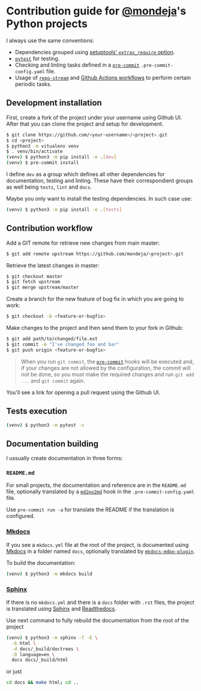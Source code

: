 # Contribution guide for [@mondeja][mondeja-link]'s Python projects

I always use the same conventions:

- Dependencies grouped using
 [setuptools' `extras_require` option][setuptools-options].
- [`pytest`][pytest-link] for testing.
- Checking and linting tasks defined in a [`pre-commit`][pre-commit-link]
 `.pre-commit-config.yaml` file.
- Usage of [`repo-stream`][repo-stream-link] and
 [Github Actions workflows][gh-actions-workflows] to perform certain periodic
 tasks.

## Development installation

First, create a fork of the project under your username using Github UI.
After that you can clone the project and setup for development.

```bash
$ git clone https://github.com/<your-username>/<project>.git
$ cd <project>
$ python3 -m vitualenv venv
$ . venv/bin/activate
(venv) $ python3 -m pip install -e .[dev]
(venv) $ pre-commit install
```

I define `dev` as a group which defines all other dependencies for
documentation, testing and linting. These have their correspondient groups as
well being `tests`, `lint` and `docs`.

Maybe you only want to install the testing dependencies. In such case use:

```bash
(venv) $ python3 -m pip install -e .[tests]
```

## Contribution workflow

Add a GIT remote for retrieve new changes from main master:

```bash
$ git add remote upstream https://github.com/mondeja/<project>.git
```

Retrieve the latest changes in master:

```bash
$ git checkout master
$ git fetch upstream
$ git merge upstream/master
```

Create a branch for the new feature of bug fix in which you are going to work:

```bash
$ git checkout -b <feature-or-bugfix>
```

Make changes to the project and then send them to your fork in Github:

```bash
$ git add path/to/changed/file.ext
$ git commit -m "I've changed foo and bar"
$ git push origin <feature-or-bugfix>
```

> When you run `git commit`, the [`pre-commit`][pre-commit-link] hooks will
 be executed and, if your changes are not allowed by the configuration, the
 commit will not be done, so you must make the required changes and run
 `git add ...` and `git commit` again.

You'll see a link for opening a pull request using the Github UI.

## Tests execution

```bash
(venv) $ python3 -m pytest -s
```

## Documentation building

I ussually create documentation in three forms:

### `README.md`

For small projects, the documentation and reference are in the `README.md`
file, optionally translated by a [`md2po2md`][md2po2md-pc-hook] hook in the
`.pre-commit-config.yaml` file.

Use `pre-commit run -a` for translate the README if the translation is
configured.

### [Mkdocs][mkdocs-link]

If you see a `mkdocs.yml` file at the root of the project, is documented
using [Mkdocs][mkdocs-link] in a folder named `docs`, optionally translated
by [`mkdocs-mdpo-plugin`][mkdocs-mdpo-plugin-link].

To build the documentation:

```bash
(venv) $ python3 -m mkdocs build
```

### [Sphinx][sphinx-link]

If there is no `mkdocs.yml` and there is a `docs` folder with `.rst` files,
the project is translated using [Sphinx][sphinx-link] and
[Readthedocs][readthedocs-link].

Use next command to fully rebuild the documentation from the root of the
project

```bash
(venv) $ python3 -m sphinx -T -E \
  -b html \
  -d docs/_build/doctrees \
  -D language=en \
  docs docs/_build/html
```

or just

```bash
cd docs && make html; cd ..
```

[mondeja-link]: https://github.com/mondeja
[pytest-link]: https://docs.pytest.org
[pre-commit-link]: https://pre-commit.com
[setuptools-options]: https://setuptools.readthedocs.io/en/latest/userguide/declarative_config.html?highlight=options.extras_require#options
[repo-stream-link]: https://github.com/mondeja/repo-stream
[gh-actions-workflows]: https://docs.github.com/en/actions/learn-github-actions/introduction-to-github-actions
[md2po2md-pc-hook]: https://mdpo.readthedocs.io/en/master/pre-commit-hooks.html#md2po2md
[mkdocs-link]: https://mkdocs.org
[mkdocs-mdpo-plugin-link]: https://mkdocs-mdpo.ga
[sphinx-link]: https://www.sphinx-doc.org
[readthedocs-link]: https://readthedocs.org
